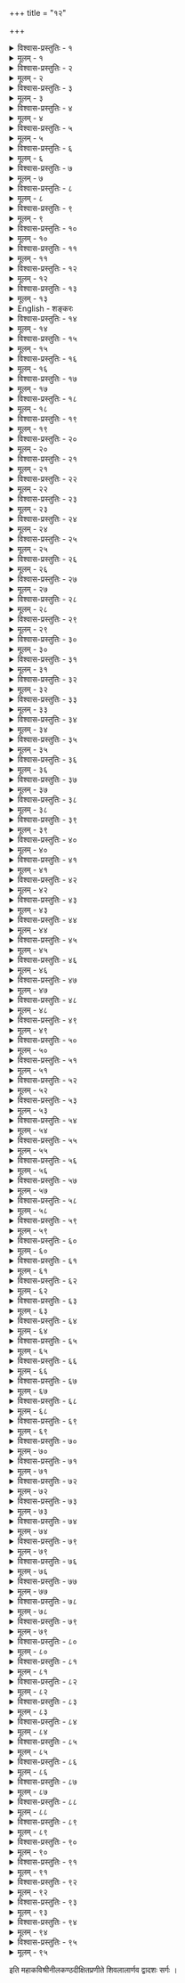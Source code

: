 +++
title = "१२"

+++

<details><summary>विश्वास-प्रस्तुतिः - १</summary>

अथ द्वादशः सर्गः ।  
अथासने रत्नमये निषण्णमाद्यं युवानं मुनयः पुराणाः ।  
आशीर्वचोभिर्विविधैरपुष्णन्ननाहतातोद्यनिनादमिश्रैः ॥ १॥
</details>

<details><summary>मूलम् - १</summary>

अथ द्वादशः सर्गः ।  
अथासने रत्नमये निषण्णमाद्यं युवानं मुनयः पुराणाः ।  
आशीर्वचोभिर्विविधैरपुष्णन्ननाहतातोद्यनिनादमिश्रैः ॥ १॥
</details>


<details><summary>विश्वास-प्रस्तुतिः - २</summary>

प्रकीर्य पुष्पाणि मणीमयानि पत्नीं नमन्तीं मलयध्वजस्य ।  
श्रिया च वाण्या च निवेद्यमानां श्वश्रूं हरः प्रैक्षत गौरवेण ॥ २॥
</details>

<details><summary>मूलम् - २</summary>

प्रकीर्य पुष्पाणि मणीमयानि पत्नीं नमन्तीं मलयध्वजस्य ।  
श्रिया च वाण्या च निवेद्यमानां श्वश्रूं हरः प्रैक्षत गौरवेण ॥ २॥
</details>


<details><summary>विश्वास-प्रस्तुतिः - ३</summary>

अगस्त्यमामन्त्र्य ततो विधातुरादेशतः श्रीश्च सरस्वती च ।  
निवेशयामासतुरासनार्धे वधूं ह्रिया नम्रमुखीं वरस्य ॥ ३॥
</details>

<details><summary>मूलम् - ३</summary>

अगस्त्यमामन्त्र्य ततो विधातुरादेशतः श्रीश्च सरस्वती च ।  
निवेशयामासतुरासनार्धे वधूं ह्रिया नम्रमुखीं वरस्य ॥ ३॥
</details>


<details><summary>विश्वास-प्रस्तुतिः - ४</summary>

दाने स्वसुर्दानवमर्दनोऽपि नियुज्यमानः कमलासनेन ।  
श्रिया समं काञ्चनमालिकायाः समक्षमारान्निषसाद वध्वाः ॥ ४॥
</details>

<details><summary>मूलम् - ४</summary>

दाने स्वसुर्दानवमर्दनोऽपि नियुज्यमानः कमलासनेन ।  
श्रिया समं काञ्चनमालिकायाः समक्षमारान्निषसाद वध्वाः ॥ ४॥
</details>


<details><summary>विश्वास-प्रस्तुतिः - ५</summary>

प्रस्थापितः प्राग् गिरिजाविवाहे यत् कुम्भजन्मा तदृणं विनेतुम् ।  
ब्रह्माणमीशस्तु विवाहहोमे वत्रे तमध्वर्युमथाब्जयोनिम् ॥ ५॥
</details>

<details><summary>मूलम् - ५</summary>

प्रस्थापितः प्राग् गिरिजाविवाहे यत् कुम्भजन्मा तदृणं विनेतुम् ।  
ब्रह्माणमीशस्तु विवाहहोमे वत्रे तमध्वर्युमथाब्जयोनिम् ॥ ५॥
</details>


<details><summary>विश्वास-प्रस्तुतिः - ६</summary>

यत्नादपि प्रागनवेक्षितं यत् तच्छाम्भवं पादतलं मुकुन्दः ।  
पद्माकरावर्जितपाद्यधौतमानर्च पश्यन्निभृतं प्रसूनैः ॥ ६॥
</details>

<details><summary>मूलम् - ६</summary>

यत्नादपि प्रागनवेक्षितं यत् तच्छाम्भवं पादतलं मुकुन्दः ।  
पद्माकरावर्जितपाद्यधौतमानर्च पश्यन्निभृतं प्रसूनैः ॥ ६॥
</details>


<details><summary>विश्वास-प्रस्तुतिः - ७</summary>

आरोपयन्नङ्कतलं हरिस्तामाचक्षते स्वं परमं पदं याम् ।  
राज्यश्रिया दक्षिणया सहैव ददौ त्रिवेदीकवये वराय ॥ ७॥
</details>

<details><summary>मूलम् - ७</summary>

आरोपयन्नङ्कतलं हरिस्तामाचक्षते स्वं परमं पदं याम् ।  
राज्यश्रिया दक्षिणया सहैव ददौ त्रिवेदीकवये वराय ॥ ७॥
</details>


<details><summary>विश्वास-प्रस्तुतिः - ८</summary>

दातुर्ग्रहीतुश्च किमस्ति गोत्रं को वा पिता कश्च पितामहो वा ।  
अतोऽद्भुतस्तुभ्यमिमां ददामीत्यासीदियानेव तु दानमन्त्रः ॥ ८॥
</details>

<details><summary>मूलम् - ८</summary>

दातुर्ग्रहीतुश्च किमस्ति गोत्रं को वा पिता कश्च पितामहो वा ।  
अतोऽद्भुतस्तुभ्यमिमां ददामीत्यासीदियानेव तु दानमन्त्रः ॥ ८॥
</details>


<details><summary>विश्वास-प्रस्तुतिः - ९</summary>

तत्पूर्वमुत्तानदशागृहीतसङ्केतके पाणितले पुरारेः ।  
न्यस्तः करः पाण्ड्यकुमारिकायाः सर्वोत्तरत्वं प्रकटीचकार ॥ ९॥
</details>

<details><summary>मूलम् - ९</summary>

तत्पूर्वमुत्तानदशागृहीतसङ्केतके पाणितले पुरारेः ।  
न्यस्तः करः पाण्ड्यकुमारिकायाः सर्वोत्तरत्वं प्रकटीचकार ॥ ९॥
</details>


<details><summary>विश्वास-प्रस्तुतिः - १०</summary>

करो गृहीतः पृथिवीपतिभ्यो दिक्पालकेभ्यश्च यया जयन्त्या ।  
तस्यास्त्वयाग्राहि करोऽधुनेति देवी गिरां सस्मितमाह देवम् ॥ १०॥
</details>

<details><summary>मूलम् - १०</summary>

करो गृहीतः पृथिवीपतिभ्यो दिक्पालकेभ्यश्च यया जयन्त्या ।  
तस्यास्त्वयाग्राहि करोऽधुनेति देवी गिरां सस्मितमाह देवम् ॥ १०॥
</details>


<details><summary>विश्वास-प्रस्तुतिः - ११</summary>

परस्परस्योपरि मन्मथेन प्रयुक्तमस्त्रं समयं प्रतीक्ष्य ।  
सन्दर्शयन्ताविव चक्रतुस्तौ माल्यार्पणव्यत्ययमङ्गलानि ॥ ११॥
</details>

<details><summary>मूलम् - ११</summary>

परस्परस्योपरि मन्मथेन प्रयुक्तमस्त्रं समयं प्रतीक्ष्य ।  
सन्दर्शयन्ताविव चक्रतुस्तौ माल्यार्पणव्यत्ययमङ्गलानि ॥ ११॥
</details>


<details><summary>विश्वास-प्रस्तुतिः - १२</summary>

गृहन् वरः स्वाञ्जलिना मृगाक्ष्या लाजाञ्जलिं होमविधौ चकाशे ।  
माल्यापवेधग्लपनापराधनिर्मार्जनायानुनयन्निवेमाम् ॥ १२॥
</details>

<details><summary>मूलम् - १२</summary>

गृहन् वरः स्वाञ्जलिना मृगाक्ष्या लाजाञ्जलिं होमविधौ चकाशे ।  
माल्यापवेधग्लपनापराधनिर्मार्जनायानुनयन्निवेमाम् ॥ १२॥
</details>


<details><summary>विश्वास-प्रस्तुतिः - १३</summary>

अश्मानम् आरोपयितुं पदाब्जम्  
**आलम्बमाने** दयिते मृगाक्ष्याः ।  
"पादग्रहः प्राथमिको ऽयम् अस्याः  
**प्रचीयताम्**" इत्य् अवदन् मुकुन्दः ॥ १३॥
</details>

<details><summary>मूलम् - १३</summary>

अश्मानमारोपयितुं पदाब्जमालम्बमाने दयिते मृगाक्ष्याः ।  
पादग्रहः प्राथमिकोऽयमस्याः प्रचीयतामित्यवदन्मुकुन्दः ॥ १३॥
</details>

<details><summary>English - शङ्करः</summary>

As the groom, Shiva, caught hold of the bride's (Minakshi's) foot to place it on the ritual stone slab, Vishnu (the bride's brother) remarked jokingly "May you have many more occasions to catch hold of her foot" (i.e., for pacifying her after love quarrels)
</details>



<details><summary>विश्वास-प्रस्तुतिः - १४</summary>

कान्तः शरण्यो जगतां त्रयाणां तस्याः करस्थे चरणारविन्दे ।  
ऐश्वर्यमुर्व्यादि सदाशिवान्तमव्याहतं तद् बुबुधे करस्थम् ॥ १४॥
</details>

<details><summary>मूलम् - १४</summary>

कान्तः शरण्यो जगतां त्रयाणां तस्याः करस्थे चरणारविन्दे ।  
ऐश्वर्यमुर्व्यादि सदाशिवान्तमव्याहतं तद् बुबुधे करस्थम् ॥ १४॥
</details>


<details><summary>विश्वास-प्रस्तुतिः - १५</summary>

आमुक्तमञ्जीरमलक्तकाङ्कमाकुञ्चितं किञ्चिदिव ह्रियान्तः ।  
स्विन्नं करे स्विद्यति लग्नमैशे धन्याः पदं तद् ददृशुर्जनन्याः ॥ १५॥
</details>

<details><summary>मूलम् - १५</summary>

आमुक्तमञ्जीरमलक्तकाङ्कमाकुञ्चितं किञ्चिदिव ह्रियान्तः ।  
स्विन्नं करे स्विद्यति लग्नमैशे धन्याः पदं तद् ददृशुर्जनन्याः ॥ १५॥
</details>


<details><summary>विश्वास-प्रस्तुतिः - १६</summary>

आसीत् तदाविष्कृतहर्षबाष्पमक्षिद्वयं काञ्चनमालिकायाः ।  
आ मानुषादा च महेश्वरीयादानन्द साम्राज्य इवाभिषिक्तम् ॥ १६॥
</details>

<details><summary>मूलम् - १६</summary>

आसीत् तदाविष्कृतहर्षबाष्पमक्षिद्वयं काञ्चनमालिकायाः ।  
आ मानुषादा च महेश्वरीयादानन्द साम्राज्य इवाभिषिक्तम् ॥ १६॥
</details>


<details><summary>विश्वास-प्रस्तुतिः - १७</summary>

आधीयमानेऽश्मनि तत्पदाब्जे मञ्जीरघोषो मधुरो जजृम्भे ।  
सद्यः समास्फालितदोर्द्वयेन मुक्तः स्मरेणेव जयाट्टहासः ॥ १७॥
</details>

<details><summary>मूलम् - १७</summary>

आधीयमानेऽश्मनि तत्पदाब्जे मञ्जीरघोषो मधुरो जजृम्भे ।  
सद्यः समास्फालितदोर्द्वयेन मुक्तः स्मरेणेव जयाट्टहासः ॥ १७॥
</details>


<details><summary>विश्वास-प्रस्तुतिः - १८</summary>

प्रदक्षिणीकुर्वति हव्यवाहं द्वन्द्वे जगन्मङ्गलधाम्नि तस्मिन् ।  
प्रदक्षिणीचक्रुरिव प्रजानां दृशस्तदीयोत्पलदामदम्भात् ॥ १८॥
</details>

<details><summary>मूलम् - १८</summary>

प्रदक्षिणीकुर्वति हव्यवाहं द्वन्द्वे जगन्मङ्गलधाम्नि तस्मिन् ।  
प्रदक्षिणीचक्रुरिव प्रजानां दृशस्तदीयोत्पलदामदम्भात् ॥ १८॥
</details>


<details><summary>विश्वास-प्रस्तुतिः - १९</summary>

निवर्त्य वैवाहिकहोमशेषमम्भोजभूः कुम्भभुवोपदिष्टः ।  
न्यवेशयद्रत्नमयेऽथ पीठे वामे वधूं दक्षिणतो वरञ्च ॥ १९॥
</details>

<details><summary>मूलम् - १९</summary>

निवर्त्य वैवाहिकहोमशेषमम्भोजभूः कुम्भभुवोपदिष्टः ।  
न्यवेशयद्रत्नमयेऽथ पीठे वामे वधूं दक्षिणतो वरञ्च ॥ १९॥
</details>


<details><summary>विश्वास-प्रस्तुतिः - २०</summary>

आसन्नमप्यन्तरलेशशून्यं मिथो न तृप्तिं मिथुनं तदूहे ।  
अतृप्तयोरेकशरीरभावेऽप्यासत्तिरेषा कतमा तयोः स्यात् ॥ २०॥
</details>

<details><summary>मूलम् - २०</summary>

आसन्नमप्यन्तरलेशशून्यं मिथो न तृप्तिं मिथुनं तदूहे ।  
अतृप्तयोरेकशरीरभावेऽप्यासत्तिरेषा कतमा तयोः स्यात् ॥ २०॥
</details>


<details><summary>विश्वास-प्रस्तुतिः - २१</summary>

आशीर्भिरानुश्रविकीभिराद्यामाचारपद्यामनुपालयन्तः ।  
संवर्धयामासुरिमौ समेता ब्रह्मर्षयो ब्रह्ममुखा हसन्तः ॥ २१॥
</details>

<details><summary>मूलम् - २१</summary>

आशीर्भिरानुश्रविकीभिराद्यामाचारपद्यामनुपालयन्तः ।  
संवर्धयामासुरिमौ समेता ब्रह्मर्षयो ब्रह्ममुखा हसन्तः ॥ २१॥
</details>


<details><summary>विश्वास-प्रस्तुतिः - २२</summary>

स दक्षिणाभिः परितोष्य विप्रान् सम्मान्य देवानुचितोपचारैः ।  
विश्रान्तिहेतोरवरोधगेहं विवेश देवोऽथ तटातकायाः ॥ २२॥
</details>

<details><summary>मूलम् - २२</summary>

स दक्षिणाभिः परितोष्य विप्रान् सम्मान्य देवानुचितोपचारैः ।  
विश्रान्तिहेतोरवरोधगेहं विवेश देवोऽथ तटातकायाः ॥ २२॥
</details>


<details><summary>विश्वास-प्रस्तुतिः - २३</summary>

धैर्योपदेशादसकृत् सखीभ्यां वाणीरमाभ्यां प्रतिबोधितायाः ।  
आलम्बमानः करमम्बिकाया मञ्चे परार्ध्ये निषसाद देवः ॥ २३॥
</details>

<details><summary>मूलम् - २३</summary>

धैर्योपदेशादसकृत् सखीभ्यां वाणीरमाभ्यां प्रतिबोधितायाः ।  
आलम्बमानः करमम्बिकाया मञ्चे परार्ध्ये निषसाद देवः ॥ २३॥
</details>


<details><summary>विश्वास-प्रस्तुतिः - २४</summary>

ताम्राधरोष्ठं तरलायताक्षमास्विन्नमषित्रपयावनम्रम् ।  
वक्त्रं शनैरुन्नमयाम्बभूव मार्जन्निव स्वेदलवान् स तस्याः ॥ २४॥
</details>

<details><summary>मूलम् - २४</summary>

ताम्राधरोष्ठं तरलायताक्षमास्विन्नमषित्रपयावनम्रम् ।  
वक्त्रं शनैरुन्नमयाम्बभूव मार्जन्निव स्वेदलवान् स तस्याः ॥ २४॥
</details>


<details><summary>विश्वास-प्रस्तुतिः - २५</summary>

ताम्बूलमासन्नसखीवितीर्णमादाय पर्याकुलितां ह्रिया ताम् ।  
आलक्षयन्ती कमला सलीलमाह स्म पत्ये प्रतिपादयति ॥ २५॥
</details>

<details><summary>मूलम् - २५</summary>

ताम्बूलमासन्नसखीवितीर्णमादाय पर्याकुलितां ह्रिया ताम् ।  
आलक्षयन्ती कमला सलीलमाह स्म पत्ये प्रतिपादयति ॥ २५॥
</details>


<details><summary>विश्वास-प्रस्तुतिः - २६</summary>

कुतो गृहीता वलयास्त्वयेमे केनोपहारीकृत एष हारः ।  
इत्यङ्गमङ्गं पतिराममर्श जिज्ञासयेवाभरणेषु तस्याः ॥ २६॥
</details>

<details><summary>मूलम् - २६</summary>

कुतो गृहीता वलयास्त्वयेमे केनोपहारीकृत एष हारः ।  
इत्यङ्गमङ्गं पतिराममर्श जिज्ञासयेवाभरणेषु तस्याः ॥ २६॥
</details>


<details><summary>विश्वास-प्रस्तुतिः - २७</summary>

आपृच्छ्यमाना दयितेन तत् तदवाङ्मुखी नोत्तरमाचचक्षे ।  
निर्बन्धपृष्टा तु कथञ्चिदेषा मन्दस्मितेनोत्तरयाम्बभूव ॥ २७॥
</details>

<details><summary>मूलम् - २७</summary>

आपृच्छ्यमाना दयितेन तत् तदवाङ्मुखी नोत्तरमाचचक्षे ।  
निर्बन्धपृष्टा तु कथञ्चिदेषा मन्दस्मितेनोत्तरयाम्बभूव ॥ २७॥
</details>


<details><summary>विश्वास-प्रस्तुतिः - २८</summary>

माता तवेयं मलयध्वजस्य किं भोगिनी किं गृहिणीषु काचित् ।  
इत्युक्तिभिः कोपयतापि पत्या प्रत्युत्तरं भ्रूकुटिरेव लेभे ॥ २८॥
</details>

<details><summary>मूलम् - २८</summary>

माता तवेयं मलयध्वजस्य किं भोगिनी किं गृहिणीषु काचित् ।  
इत्युक्तिभिः कोपयतापि पत्या प्रत्युत्तरं भ्रूकुटिरेव लेभे ॥ २८॥
</details>


<details><summary>विश्वास-प्रस्तुतिः - २९</summary>

तदिङ्गितानामयथावबोधात् समाचरन्तीभिरिवान्यदन्यत् ।  
सल्लाँपयामास रुषा सखीभिः सङ्केतिताभिः स हसन् नवोढाम् ॥ २९॥
</details>

<details><summary>मूलम् - २९</summary>

तदिङ्गितानामयथावबोधात् समाचरन्तीभिरिवान्यदन्यत् ।  
सल्लाँपयामास रुषा सखीभिः सङ्केतिताभिः स हसन् नवोढाम् ॥ २९॥
</details>


<details><summary>विश्वास-प्रस्तुतिः - ३०</summary>

यदाह यत् प्रैक्षत यज्जहास यदास्त जोषं यदपि न्यषेधत् ।  
सा तेन तेनैव शरीरलाभसाफल्यमापादयति स्म यूनः ॥ ३०॥
</details>

<details><summary>मूलम् - ३०</summary>

यदाह यत् प्रैक्षत यज्जहास यदास्त जोषं यदपि न्यषेधत् ।  
सा तेन तेनैव शरीरलाभसाफल्यमापादयति स्म यूनः ॥ ३०॥
</details>


<details><summary>विश्वास-प्रस्तुतिः - ३१</summary>

स यावदित्थं समयाचकार नवोढया नर्मपरो महेशः ।  
तावज्जना भक्तकराः समेत्य निर्वर्तितं पाकविधि शशंसुः ॥ ३१॥
</details>

<details><summary>मूलम् - ३१</summary>

स यावदित्थं समयाचकार नवोढया नर्मपरो महेशः ।  
तावज्जना भक्तकराः समेत्य निर्वर्तितं पाकविधि शशंसुः ॥ ३१॥
</details>


<details><summary>विश्वास-प्रस्तुतिः - ३२</summary>

ते शासनात् तत्र महेश्वरस्य प्राक् ब्राह्मणान् भोजयितुं समेतान् ।  
सम्मेलयन्ति स्म समन्ततोऽपि स्वयं तु भक्त्या सुमतिर्महर्षीन् ॥ ३२॥
</details>

<details><summary>मूलम् - ३२</summary>

ते शासनात् तत्र महेश्वरस्य प्राक् ब्राह्मणान् भोजयितुं समेतान् ।  
सम्मेलयन्ति स्म समन्ततोऽपि स्वयं तु भक्त्या सुमतिर्महर्षीन् ॥ ३२॥
</details>


<details><summary>विश्वास-प्रस्तुतिः - ३३</summary>

असेवमानौ नटनं पुरारेरपोऽपि यो जात्वपि नाददाते ।  
तौ व्याघ्रपादश्च पतञ्जलिश्च सन्नेहतुर्हेमसभां प्रयातुम् ॥ ३३॥
</details>

<details><summary>मूलम् - ३३</summary>

असेवमानौ नटनं पुरारेरपोऽपि यो जात्वपि नाददाते ।  
तौ व्याघ्रपादश्च पतञ्जलिश्च सन्नेहतुर्हेमसभां प्रयातुम् ॥ ३३॥
</details>


<details><summary>विश्वास-प्रस्तुतिः - ३४</summary>

आकर्ण्य तन्निश्चयमानिनाय तौ योगिनौ सुन्दरपाण्ड्यदेवः ।  
आचष्ट चैनावभिगम्य भक्त्या पादे स्पृशन् प्रश्रयपूर्वमित्थम् ॥ ३४॥
</details>

<details><summary>मूलम् - ३४</summary>

आकर्ण्य तन्निश्चयमानिनाय तौ योगिनौ सुन्दरपाण्ड्यदेवः ।  
आचष्ट चैनावभिगम्य भक्त्या पादे स्पृशन् प्रश्रयपूर्वमित्थम् ॥ ३४॥
</details>


<details><summary>विश्वास-प्रस्तुतिः - ३५</summary>

सभानटः काञ्चनसंसदीव संसेव्यमानः सुरसिद्धसङ्घैः ।  
हालास्यनाथोऽपि करोति नृत्तमस्मिन् सदा रूप्यसभान्तराले ॥ ३५॥
</details>

<details><summary>मूलम् - ३५</summary>

सभानटः काञ्चनसंसदीव संसेव्यमानः सुरसिद्धसङ्घैः ।  
हालास्यनाथोऽपि करोति नृत्तमस्मिन् सदा रूप्यसभान्तराले ॥ ३५॥
</details>


<details><summary>विश्वास-प्रस्तुतिः - ३६</summary>

अत्रैव नृतं तरुणेन्दुमौलेरासेव्य माध्याह्निकमद्भुतं तत् ।  
आगच्छतं क्षिप्रमनुग्रहीतुं प्राणाग्निहोत्राचरणादिहास्मान् ॥ ३६॥
</details>

<details><summary>मूलम् - ३६</summary>

अत्रैव नृतं तरुणेन्दुमौलेरासेव्य माध्याह्निकमद्भुतं तत् ।  
आगच्छतं क्षिप्रमनुग्रहीतुं प्राणाग्निहोत्राचरणादिहास्मान् ॥ ३६॥
</details>


<details><summary>विश्वास-प्रस्तुतिः - ३७</summary>

इतीरितौ पाशुपतौ मुनी तौ तथेति गत्वा कनकाम्बुजिन्याम् ।  
निर्वर्त्तयन्तौ नियमाभिषेकमासेदतुर्नृत्तसभां पुरारेः ॥ ३७॥
</details>

<details><summary>मूलम् - ३७</summary>

इतीरितौ पाशुपतौ मुनी तौ तथेति गत्वा कनकाम्बुजिन्याम् ।  
निर्वर्त्तयन्तौ नियमाभिषेकमासेदतुर्नृत्तसभां पुरारेः ॥ ३७॥
</details>


<details><summary>विश्वास-प्रस्तुतिः - ३८</summary>

अन्तर्हितब्रह्मकपालजालमाबद्ध्य दृश्येन्दुकलं कपर्दम् ।  
आमुक्तवैयाकरणाङ्गदाङ्घ्रिरवातरत् तत्र तदा नटेशः ॥ ३८॥
</details>

<details><summary>मूलम् - ३८</summary>

अन्तर्हितब्रह्मकपालजालमाबद्ध्य दृश्येन्दुकलं कपर्दम् ।  
आमुक्तवैयाकरणाङ्गदाङ्घ्रिरवातरत् तत्र तदा नटेशः ॥ ३८॥
</details>


<details><summary>विश्वास-प्रस्तुतिः - ३९</summary>

मुरं पुरा यः स्वयमाजघान स एव देवो मुरजं तदानीम् ।  
ससर्ज यस्तालमसेवनीयं स एव तालं जगृहे तु वेधाः ॥ ३९॥
</details>

<details><summary>मूलम् - ३९</summary>

मुरं पुरा यः स्वयमाजघान स एव देवो मुरजं तदानीम् ।  
ससर्ज यस्तालमसेवनीयं स एव तालं जगृहे तु वेधाः ॥ ३९॥
</details>


<details><summary>विश्वास-प्रस्तुतिः - ४०</summary>

प्रागेव यः पाण्ड्यसुतोपलम्भान्नाथः स्थितो नर्त्तितुकाम एव ।  
भक्तानुकम्पामपदिश्य तस्य नृत्तं तदावर्त्तत निर्विशङ्कम् ॥ ४०॥
</details>

<details><summary>मूलम् - ४०</summary>

प्रागेव यः पाण्ड्यसुतोपलम्भान्नाथः स्थितो नर्त्तितुकाम एव ।  
भक्तानुकम्पामपदिश्य तस्य नृत्तं तदावर्त्तत निर्विशङ्कम् ॥ ४०॥
</details>


<details><summary>विश्वास-प्रस्तुतिः - ४१</summary>

आतोद्यगीतानुगपादतालमाविर्भवद्भावरसोत्तरङ्गम् ।  
आवर्त्तवेगत्रुटिताङ्गहारमनृत्यदीशो ललिताङ्गहारम् ॥ ४१॥
</details>

<details><summary>मूलम् - ४१</summary>

आतोद्यगीतानुगपादतालमाविर्भवद्भावरसोत्तरङ्गम् ।  
आवर्त्तवेगत्रुटिताङ्गहारमनृत्यदीशो ललिताङ्गहारम् ॥ ४१॥
</details>


<details><summary>विश्वास-प्रस्तुतिः - ४२</summary>

उदाञ्चितोऽङ्घ्रिश्चिरमुल्ललास नृत्ते स्थितावर्त्तकनाम्नि शम्भोः ।  
चित्ते विलीने जतुवन्मुनीनां न्यासादिव स्पन्दयितुं न शक्यः ॥ ४२॥
</details>

<details><summary>मूलम् - ४२</summary>

उदाञ्चितोऽङ्घ्रिश्चिरमुल्ललास नृत्ते स्थितावर्त्तकनाम्नि शम्भोः ।  
चित्ते विलीने जतुवन्मुनीनां न्यासादिव स्पन्दयितुं न शक्यः ॥ ४२॥
</details>


<details><summary>विश्वास-प्रस्तुतिः - ४३</summary>

वृत्तौ चकारेव विलम्बितायां मञ्जीरनादैः प्रणवोपदेशम् ।  
तस्यां द्रुतायां स तदूर्ध्वलग्नां तुर्यामुपादिक्षदिवार्धमात्राम् ॥ ४३॥
</details>

<details><summary>मूलम् - ४३</summary>

वृत्तौ चकारेव विलम्बितायां मञ्जीरनादैः प्रणवोपदेशम् ।  
तस्यां द्रुतायां स तदूर्ध्वलग्नां तुर्यामुपादिक्षदिवार्धमात्राम् ॥ ४३॥
</details>


<details><summary>विश्वास-प्रस्तुतिः - ४४</summary>

स्वभावरम्याणि यथा यथासन् स्वाच्छन्द्यतस्तस्य विचेष्टितानि ।  
तथा तथा पप्रथिरे जगत्यां शैलूषतन्त्रोपनिषद्प्रभेदाः ॥ ४४॥
</details>

<details><summary>मूलम् - ४४</summary>

स्वभावरम्याणि यथा यथासन् स्वाच्छन्द्यतस्तस्य विचेष्टितानि ।  
तथा तथा पप्रथिरे जगत्यां शैलूषतन्त्रोपनिषद्प्रभेदाः ॥ ४४॥
</details>


<details><summary>विश्वास-प्रस्तुतिः - ४५</summary>

तालान्तनृत्तारभटीषु तस्य निर्गच्छतां निश्वसितागमानाम् ।  
आदौ महाव्याहृतितामवापुर्भूषाभुजङ्गेश्वरफूत्कृतानि ॥ ४५॥
</details>

<details><summary>मूलम् - ४५</summary>

तालान्तनृत्तारभटीषु तस्य निर्गच्छतां निश्वसितागमानाम् ।  
आदौ महाव्याहृतितामवापुर्भूषाभुजङ्गेश्वरफूत्कृतानि ॥ ४५॥
</details>


<details><summary>विश्वास-प्रस्तुतिः - ४६</summary>

उद्भिन्नरोमाञ्चमुदश्रुपूरमाश्चर्यसम्मूढमनन्यवृत्ति ।  
आलेख्यविन्यस्तमिवास्त विश्वमानन्दनृत्तावसरे पुरारेः ॥ ४६॥
</details>

<details><summary>मूलम् - ४६</summary>

उद्भिन्नरोमाञ्चमुदश्रुपूरमाश्चर्यसम्मूढमनन्यवृत्ति ।  
आलेख्यविन्यस्तमिवास्त विश्वमानन्दनृत्तावसरे पुरारेः ॥ ४६॥
</details>


<details><summary>विश्वास-प्रस्तुतिः - ४७</summary>

संव्यानसम्मृष्टमुखं भवान्या विनस्तचन्द्रार्धविलोभनीयम् ।  
नृत्तान्तरम्यं वपुरिन्दुमौलेर्निध्याय तौ तुष्टुवुतुर्मुनीन्द्रौ ॥ ४७॥
</details>

<details><summary>मूलम् - ४७</summary>

संव्यानसम्मृष्टमुखं भवान्या विनस्तचन्द्रार्धविलोभनीयम् ।  
नृत्तान्तरम्यं वपुरिन्दुमौलेर्निध्याय तौ तुष्टुवुतुर्मुनीन्द्रौ ॥ ४७॥
</details>


<details><summary>विश्वास-प्रस्तुतिः - ४८</summary>

नम्रेषु चित्तान्नवनीतवृत्तेर्नाथ! त्वदीयादपि कोमलौ यौ ।  
अस्मत्कृते तौ चरणौ यदित्थमायासितौ तत् प्रथमं क्षमेथाः ॥ ४८॥
</details>

<details><summary>मूलम् - ४८</summary>

नम्रेषु चित्तान्नवनीतवृत्तेर्नाथ! त्वदीयादपि कोमलौ यौ ।  
अस्मत्कृते तौ चरणौ यदित्थमायासितौ तत् प्रथमं क्षमेथाः ॥ ४८॥
</details>


<details><summary>विश्वास-प्रस्तुतिः - ४९</summary>

त्वयीश ! नृत्ताद्विरतेऽपि चित्तं त्वदास्पदं नौ परमाद्भुतेन ।  
नाद्यापि नृत्ताद्विरतिं प्रयाति ततो नं किञ्चित् प्रतिभा भजावः ॥ ४९॥
</details>

<details><summary>मूलम् - ४९</summary>

त्वयीश ! नृत्ताद्विरतेऽपि चित्तं त्वदास्पदं नौ परमाद्भुतेन ।  
नाद्यापि नृत्ताद्विरतिं प्रयाति ततो नं किञ्चित् प्रतिभा भजावः ॥ ४९॥
</details>


<details><summary>विश्वास-प्रस्तुतिः - ५०</summary>

आवां प्रसादेन कृतार्थितौ ते याचावहे लोकहिताय किञ्चित् ।  
नृत्तोत्सवः काञ्चनसंसदीव नित्योऽस्त्वमुष्यामपि संसदीति ॥ ५०॥
</details>

<details><summary>मूलम् - ५०</summary>

आवां प्रसादेन कृतार्थितौ ते याचावहे लोकहिताय किञ्चित् ।  
नृत्तोत्सवः काञ्चनसंसदीव नित्योऽस्त्वमुष्यामपि संसदीति ॥ ५०॥
</details>


<details><summary>विश्वास-प्रस्तुतिः - ५१</summary>

तथेति दत्वाभिमतं तयोस्तत् प्रसेदिवान् लोकहितार्थनेन ।  
देवोऽनुजग्राह पुनः स्वयं तो दत्वा शिवज्ञानमनन्यलभ्यम् ॥ ५१॥
</details>

<details><summary>मूलम् - ५१</summary>

तथेति दत्वाभिमतं तयोस्तत् प्रसेदिवान् लोकहितार्थनेन ।  
देवोऽनुजग्राह पुनः स्वयं तो दत्वा शिवज्ञानमनन्यलभ्यम् ॥ ५१॥
</details>


<details><summary>विश्वास-प्रस्तुतिः - ५२</summary>

सेवावसाने पुरशासनम्य समागतान् भृमिसुरान् सुरांश्च ।  
हैमेषु पीठेषु वितर्णिपाद्यानम्थापयत् कुम्भभवोऽथ भोक्तुम् ॥ ५२॥
</details>

<details><summary>मूलम् - ५२</summary>

सेवावसाने पुरशासनम्य समागतान् भृमिसुरान् सुरांश्च ।  
हैमेषु पीठेषु वितर्णिपाद्यानम्थापयत् कुम्भभवोऽथ भोक्तुम् ॥ ५२॥
</details>


<details><summary>विश्वास-प्रस्तुतिः - ५३</summary>

ते भाविताश्चन्दनचर्चिकाभिः कर्पूरकाश्मीरकरम्विताभिः ।  
अभ्यर्चिता दक्षिणया च माल्यैरभुञ्जतान्नानि रसोत्तराणि ॥ ५३॥
</details>

<details><summary>मूलम् - ५३</summary>

ते भाविताश्चन्दनचर्चिकाभिः कर्पूरकाश्मीरकरम्विताभिः ।  
अभ्यर्चिता दक्षिणया च माल्यैरभुञ्जतान्नानि रसोत्तराणि ॥ ५३॥
</details>


<details><summary>विश्वास-प्रस्तुतिः - ५४</summary>

शाकौदनव्यञ्जनसूपयू षैरसायनक्वाथरसप्रभेदैः ।  
भक्ष्यैरसङ्ख्यैर्घृतशर्कराढ्यैः फलैर्विचित्रैरपि तृप्तिमापुः ॥ ५४॥
</details>

<details><summary>मूलम् - ५४</summary>

शाकौदनव्यञ्जनसूपयू षैरसायनक्वाथरसप्रभेदैः ।  
भक्ष्यैरसङ्ख्यैर्घृतशर्कराढ्यैः फलैर्विचित्रैरपि तृप्तिमापुः ॥ ५४॥
</details>


<details><summary>विश्वास-प्रस्तुतिः - ५५</summary>

ते भक्ष्यभोज्यैः खलचूर्णलेह्यानिर्यूहपानीयगणैश्च चित्रैः ।  
विस्मापिताः स्वां विधिवञ्चितेति जातिं निनिन्दुः शतशः सुधाशाः ॥ ५५॥
</details>

<details><summary>मूलम् - ५५</summary>

ते भक्ष्यभोज्यैः खलचूर्णलेह्यानिर्यूहपानीयगणैश्च चित्रैः ।  
विस्मापिताः स्वां विधिवञ्चितेति जातिं निनिन्दुः शतशः सुधाशाः ॥ ५५॥
</details>


<details><summary>विश्वास-प्रस्तुतिः - ५६</summary>

आपृच्छमाना विबुधा मनुष्यानाम्वादभङ्गीमभिधां रसं च ।  
अत्यादरादभ्यवजह्रुरिस्थमाश्चर्यमग्ना इव तान् पदार्थान् ॥ ५६॥
</details>

<details><summary>मूलम् - ५६</summary>

आपृच्छमाना विबुधा मनुष्यानाम्वादभङ्गीमभिधां रसं च ।  
अत्यादरादभ्यवजह्रुरिस्थमाश्चर्यमग्ना इव तान् पदार्थान् ॥ ५६॥
</details>


<details><summary>विश्वास-प्रस्तुतिः - ५७</summary>

आकर्ण्य गर्हाममृताशनत्वे तपःफले तत्र सुरैः प्रयुक्ताम् ।  
वाताम्बुपर्णाशनवृत्तयोऽपि वाचंयमाः स्वानि जहुर्व्रतानि ॥ ५७॥
</details>

<details><summary>मूलम् - ५७</summary>

आकर्ण्य गर्हाममृताशनत्वे तपःफले तत्र सुरैः प्रयुक्ताम् ।  
वाताम्बुपर्णाशनवृत्तयोऽपि वाचंयमाः स्वानि जहुर्व्रतानि ॥ ५७॥
</details>


<details><summary>विश्वास-प्रस्तुतिः - ५८</summary>

अनेकवक्रोदरपाणिचिह्नानालक्ष्य भृतेशगणानसङ्ख्यान् ।  
तद्विक्रियायै स्पृहयाम्बभूवुस्तत्र प्रजाः प्रत्यवसानसक्ताः ॥ ५८॥
</details>

<details><summary>मूलम् - ५८</summary>

अनेकवक्रोदरपाणिचिह्नानालक्ष्य भृतेशगणानसङ्ख्यान् ।  
तद्विक्रियायै स्पृहयाम्बभूवुस्तत्र प्रजाः प्रत्यवसानसक्ताः ॥ ५८॥
</details>


<details><summary>विश्वास-प्रस्तुतिः - ५९</summary>

इत्यं जगत् तर्पितमिन्दुमौलिर्निशम्य निर्वर्तितनित्यकर्मा ।  
वध्वा समं भोजनवेदिकायामुपाविशन्मङ्गलतूर्यधोषैः ॥ ५९॥
</details>

<details><summary>मूलम् - ५९</summary>

इत्यं जगत् तर्पितमिन्दुमौलिर्निशम्य निर्वर्तितनित्यकर्मा ।  
वध्वा समं भोजनवेदिकायामुपाविशन्मङ्गलतूर्यधोषैः ॥ ५९॥
</details>


<details><summary>विश्वास-प्रस्तुतिः - ६०</summary>

वाणीविरिञ्चौ कमलामुकुन्दौ शचीमहेन्द्रौ च निषेदुरग्रे ।  
हेरम्बषाण्मातुरनन्दिनस्तु पार्थे निदेशेन शशाङ्कमौलेः ॥ ६०॥
</details>

<details><summary>मूलम् - ६०</summary>

वाणीविरिञ्चौ कमलामुकुन्दौ शचीमहेन्द्रौ च निषेदुरग्रे ।  
हेरम्बषाण्मातुरनन्दिनस्तु पार्थे निदेशेन शशाङ्कमौलेः ॥ ६०॥
</details>


<details><summary>विश्वास-प्रस्तुतिः - ६१</summary>

अथान्नपूर्णापरिविष्यमाणमन्नं शुचि स्वादु बहुप्रकारम् ।  
आमोदयन् नर्मभिरन्तिकस्थानभुङ्क्त वध्वा सह चन्द्रचूडः ॥ ६१॥
</details>

<details><summary>मूलम् - ६१</summary>

अथान्नपूर्णापरिविष्यमाणमन्नं शुचि स्वादु बहुप्रकारम् ।  
आमोदयन् नर्मभिरन्तिकस्थानभुङ्क्त वध्वा सह चन्द्रचूडः ॥ ६१॥
</details>


<details><summary>विश्वास-प्रस्तुतिः - ६२</summary>

स भुक्तशेषं कवलं प्रियायै समन्त्रमेकं प्रथमं ददौ यत् ।  
हेतुस्तदासीदिव भाविनीनां तद्भुक्तशेषग्रहसन्ततीनाम् ॥ ६२॥
</details>

<details><summary>मूलम् - ६२</summary>

स भुक्तशेषं कवलं प्रियायै समन्त्रमेकं प्रथमं ददौ यत् ।  
हेतुस्तदासीदिव भाविनीनां तद्भुक्तशेषग्रहसन्ततीनाम् ॥ ६२॥
</details>


<details><summary>विश्वास-प्रस्तुतिः - ६३</summary>

पक्वं फलं मान्मथमेतदद्य जामातुरेवार्हमिति ब्रुवाणम् ।  
सत्यं प्रसादेन तु माधवस्य तल्लब्धमित्याह हसन् स शौरिम् ॥ ६३॥
</details>

<details><summary>मूलम् - ६३</summary>

पक्वं फलं मान्मथमेतदद्य जामातुरेवार्हमिति ब्रुवाणम् ।  
सत्यं प्रसादेन तु माधवस्य तल्लब्धमित्याह हसन् स शौरिम् ॥ ६३॥
</details>


<details><summary>विश्वास-प्रस्तुतिः - ६४</summary>

पत्युः प्रियं बिम्बफलं विनैव फलान्यसङ्ख्यानि मुधाहृतानि ।  
अतः पिपासा विरतास्य नेति वाणी वधूमाक्षिपति स्म राज्ञीम् ॥ ६४॥
</details>

<details><summary>मूलम् - ६४</summary>

पत्युः प्रियं बिम्बफलं विनैव फलान्यसङ्ख्यानि मुधाहृतानि ।  
अतः पिपासा विरतास्य नेति वाणी वधूमाक्षिपति स्म राज्ञीम् ॥ ६४॥
</details>


<details><summary>विश्वास-प्रस्तुतिः - ६५</summary>

भोज्यानि यानि त्रिदिवेऽद्भुतानि तान्याददानः स्वयमीषदीषत् ।  
सासूययोरात्मजयोमहेशः शैलादये तत्र दैयाम्बभूव ॥ ६५॥
</details>

<details><summary>मूलम् - ६५</summary>

भोज्यानि यानि त्रिदिवेऽद्भुतानि तान्याददानः स्वयमीषदीषत् ।  
सासूययोरात्मजयोमहेशः शैलादये तत्र दैयाम्बभूव ॥ ६५॥
</details>


<details><summary>विश्वास-प्रस्तुतिः - ६६</summary>

भुक्तोत्थितो नमकथाभिरित्थं विसृज्य विश्रान्तिकृते वयस्यान् ।  
सज्जीकृतं प्राप तटातकायाः शय्यागृहं सुन्दरपाण्ड्यदेवः ॥ ६६॥
</details>

<details><summary>मूलम् - ६६</summary>

भुक्तोत्थितो नमकथाभिरित्थं विसृज्य विश्रान्तिकृते वयस्यान् ।  
सज्जीकृतं प्राप तटातकायाः शय्यागृहं सुन्दरपाण्ड्यदेवः ॥ ६६॥
</details>


<details><summary>विश्वास-प्रस्तुतिः - ६७</summary>

ततो जनाः पाकगृहे नियुक्तास्तत्रान्नराशीन् शतशोऽवशिष्टान् ।  
आवेदयामासुरनुक्रमेण देव्याः पुरः काञ्चनमालिकायाः ॥ ६७॥
</details>

<details><summary>मूलम् - ६७</summary>

ततो जनाः पाकगृहे नियुक्तास्तत्रान्नराशीन् शतशोऽवशिष्टान् ।  
आवेदयामासुरनुक्रमेण देव्याः पुरः काञ्चनमालिकायाः ॥ ६७॥
</details>


<details><summary>विश्वास-प्रस्तुतिः - ६८</summary>

कोट्यस्त्रयस्त्रिंशदिति प्रतीता सङ्ख्या त्वियं काचन देवतानाम् ।  
सङ्ख्या गणानामपि मानवानां सङ्ख्यायते भुक्तवतां न कैश्चित् ॥ ६८॥
</details>

<details><summary>मूलम् - ६८</summary>

कोट्यस्त्रयस्त्रिंशदिति प्रतीता सङ्ख्या त्वियं काचन देवतानाम् ।  
सङ्ख्या गणानामपि मानवानां सङ्ख्यायते भुक्तवतां न कैश्चित् ॥ ६८॥
</details>


<details><summary>विश्वास-प्रस्तुतिः - ६९</summary>

शाकेषु सूपेषु फलेष्वपूपेष्वन्नेषु माध्वीगुडशर्करासु ।  
शिष्टानि शक्ता प्रवक्तुं शाधि त्वमेषामुपयोगयोगम् ॥ ६९॥
</details>

<details><summary>मूलम् - ६९</summary>

शाकेषु सूपेषु फलेष्वपूपेष्वन्नेषु माध्वीगुडशर्करासु ।  
शिष्टानि शक्ता प्रवक्तुं शाधि त्वमेषामुपयोगयोगम् ॥ ६९॥
</details>


<details><summary>विश्वास-प्रस्तुतिः - ७०</summary>

इतीरितं काञ्चनमालिका तच्चेटीभिरासूचयदात्मजायाः ।  
सा च प्रियं किं क्रियतामिहेति मन्दाक्षमन्दाक्षरमन्वयुङ्क्त ॥ ७०॥
</details>

<details><summary>मूलम् - ७०</summary>

इतीरितं काञ्चनमालिका तच्चेटीभिरासूचयदात्मजायाः ।  
सा च प्रियं किं क्रियतामिहेति मन्दाक्षमन्दाक्षरमन्वयुङ्क्त ॥ ७०॥
</details>


<details><summary>विश्वास-प्रस्तुतिः - ७१</summary>

तामाह देवस्त्वमसीह राज्ञी दवी त्रयाणामपि विष्टपानाम् ।  
तत्तावकीमन्नसमृद्धिमेतां भोक्तुं जनाः के मम सम्भवेयुः ॥ ७१॥
</details>

<details><summary>मूलम् - ७१</summary>

तामाह देवस्त्वमसीह राज्ञी दवी त्रयाणामपि विष्टपानाम् ।  
तत्तावकीमन्नसमृद्धिमेतां भोक्तुं जनाः के मम सम्भवेयुः ॥ ७१॥
</details>


<details><summary>विश्वास-प्रस्तुतिः - ७२</summary>

कुण्डोदरो नाम गणोऽयमेकस्तथापि शिष्टः परिचर्यया मे ।  
भोक्तुं न यस्यावसरः पुराभूत् तं भोजय स्वोदरपूरमेनम् ॥ ७२॥
</details>

<details><summary>मूलम् - ७२</summary>

कुण्डोदरो नाम गणोऽयमेकस्तथापि शिष्टः परिचर्यया मे ।  
भोक्तुं न यस्यावसरः पुराभूत् तं भोजय स्वोदरपूरमेनम् ॥ ७२॥
</details>


<details><summary>विश्वास-प्रस्तुतिः - ७३</summary>

इत्यादिशन्नन्नसमृद्धिगर्वमपाचिकीर्षुः स नृपालपन्त्याः ।  
देवो गणस्य त्रिजगच्छरीरवैश्वानरात्मा जठरं विवेश ॥ ७३॥
</details>

<details><summary>मूलम् - ७३</summary>

इत्यादिशन्नन्नसमृद्धिगर्वमपाचिकीर्षुः स नृपालपन्त्याः ।  
देवो गणस्य त्रिजगच्छरीरवैश्वानरात्मा जठरं विवेश ॥ ७३॥
</details>


<details><summary>विश्वास-प्रस्तुतिः - ७४</summary>

पौरोगवास्तत्र तया नियुक्ताः प्रवेश्य तं भोजनमण्डपान्तः ।  
विस्तार्य पत्राणि विशङ्कटानि भक्ष्याणि भोज्यानि ततोऽभ्यवर्षन् ॥ ७४॥
</details>

<details><summary>मूलम् - ७४</summary>

पौरोगवास्तत्र तया नियुक्ताः प्रवेश्य तं भोजनमण्डपान्तः ।  
विस्तार्य पत्राणि विशङ्कटानि भक्ष्याणि भोज्यानि ततोऽभ्यवर्षन् ॥ ७४॥
</details>


<details><summary>विश्वास-प्रस्तुतिः - ७९</summary>

प्राणाहुतेः पर्युपयुक्तमन्नमप्यत्र दृष्ट्योपलभे न यावत् ।  
तावत् कथं भोक्तुमुपक्रमेयेत्यूचे स भुङ्क्ष्वेति वदत्सु रोषात् ॥ ७९॥
</details>

<details><summary>मूलम् - ७९</summary>

प्राणाहुतेः पर्युपयुक्तमन्नमप्यत्र दृष्ट्योपलभे न यावत् ।  
तावत् कथं भोक्तुमुपक्रमेयेत्यूचे स भुङ्क्ष्वेति वदत्सु रोषात् ॥ ७९॥
</details>


<details><summary>विश्वास-प्रस्तुतिः - ७६</summary>

सा पाण्ड्यदेवी सुमतिश्च तत्र समेत्य विस्मेरविलोचनान्तौ ।  
आपूपिकैरान्धसिकैश्च भूयोऽप्यदापयेतां मुहुरन्नराशीन् ॥ ७६॥
</details>

<details><summary>मूलम् - ७६</summary>

सा पाण्ड्यदेवी सुमतिश्च तत्र समेत्य विस्मेरविलोचनान्तौ ।  
आपूपिकैरान्धसिकैश्च भूयोऽप्यदापयेतां मुहुरन्नराशीन् ॥ ७६॥
</details>


<details><summary>विश्वास-प्रस्तुतिः - ७७</summary>

पात्राधिकं प्रेक्ष्य स भक्तराशिं व्यामिश्रितं व्यञ्जनशाकभेदैः ।  
प्राणाहुतिं प्राथमिकीं कथञ्चिन्निर्वर्त्त्य तस्थौ निभृतं क्षुधार्त्तः ॥ ७७॥
</details>

<details><summary>मूलम् - ७७</summary>

पात्राधिकं प्रेक्ष्य स भक्तराशिं व्यामिश्रितं व्यञ्जनशाकभेदैः ।  
प्राणाहुतिं प्राथमिकीं कथञ्चिन्निर्वर्त्त्य तस्थौ निभृतं क्षुधार्त्तः ॥ ७७॥
</details>


<details><summary>विश्वास-प्रस्तुतिः - ७८</summary>

सम्भ्रम्य दास्योऽथ नृपालपत्न्याः सम्भूय सम्भूय यथोपलब्धम् ।  
भक्ष्याणि भोज्यान्यदुरक्रमेण पक्वान्यपक्वान्यपि धावमानाः ॥ ७८॥
</details>

<details><summary>मूलम् - ७८</summary>

सम्भ्रम्य दास्योऽथ नृपालपत्न्याः सम्भूय सम्भूय यथोपलब्धम् ।  
भक्ष्याणि भोज्यान्यदुरक्रमेण पक्वान्यपक्वान्यपि धावमानाः ॥ ७८॥
</details>


<details><summary>विश्वास-प्रस्तुतिः - ७९</summary>

प्राणाहुतीः पञ्च ततः कथञ्चित् प्रसाध्य खिन्नः क्षुधया महत्या ।  
स तावतीनां परिवेषिणीनां न चक्षमे तत्र गणो विलम्बम् ॥ ७९॥
</details>

<details><summary>मूलम् - ७९</summary>

प्राणाहुतीः पञ्च ततः कथञ्चित् प्रसाध्य खिन्नः क्षुधया महत्या ।  
स तावतीनां परिवेषिणीनां न चक्षमे तत्र गणो विलम्बम् ॥ ७९॥
</details>


<details><summary>विश्वास-प्रस्तुतिः - ८०</summary>

अथान्नकूटैरभितोऽप्यसङ्ख्यैरपूपशैलैश्च निरन्तरालम् ।  
महानसं स स्वयमाविवेश महाह्रदं मत्त इव द्विपेन्द्रः ॥ ८०॥
</details>

<details><summary>मूलम् - ८०</summary>

अथान्नकूटैरभितोऽप्यसङ्ख्यैरपूपशैलैश्च निरन्तरालम् ।  
महानसं स स्वयमाविवेश महाह्रदं मत्त इव द्विपेन्द्रः ॥ ८०॥
</details>


<details><summary>विश्वास-प्रस्तुतिः - ८१</summary>

तत्रान्नकूटान् सह भक्ष्यवर्गैरालोडयन् दृष्टिपथं प्रविष्टान् ।  
षष्ट्या नवत्या च शतेन चैषां स एकमेकं कबलं चकार ॥ ८१॥
</details>

<details><summary>मूलम् - ८१</summary>

तत्रान्नकूटान् सह भक्ष्यवर्गैरालोडयन् दृष्टिपथं प्रविष्टान् ।  
षष्ट्या नवत्या च शतेन चैषां स एकमेकं कबलं चकार ॥ ८१॥
</details>


<details><summary>विश्वास-प्रस्तुतिः - ८२</summary>

अन्नोच्चयानास्तरणैः सहैव दुग्धानि भाण्डैर्दृतिभिर्घृतानि ।  
स्वीकुर्वतोऽस्माच्चकिताः समन्तात् प्रदुद्रुवुः पाकगृहे नियुक्ताः ॥ ८२॥
</details>

<details><summary>मूलम् - ८२</summary>

अन्नोच्चयानास्तरणैः सहैव दुग्धानि भाण्डैर्दृतिभिर्घृतानि ।  
स्वीकुर्वतोऽस्माच्चकिताः समन्तात् प्रदुद्रुवुः पाकगृहे नियुक्ताः ॥ ८२॥
</details>


<details><summary>विश्वास-प्रस्तुतिः - ८३</summary>

सुरद्रुमाः स्वर्गगवी च तत्र सम्प्रार्थ्यमाना नरपालपत्न्या ।  
यान् यानसङ्ख्यानसृजन पदार्थास्ते तेऽभवन्नस्य किलोपदंशाः ॥ ८३॥
</details>

<details><summary>मूलम् - ८३</summary>

सुरद्रुमाः स्वर्गगवी च तत्र सम्प्रार्थ्यमाना नरपालपत्न्या ।  
यान् यानसङ्ख्यानसृजन पदार्थास्ते तेऽभवन्नस्य किलोपदंशाः ॥ ८३॥
</details>


<details><summary>विश्वास-प्रस्तुतिः - ८४</summary>

गोधूममाषाढकमुद्गशालिश्यामाकनीवारतिलादिमानि ।  
धान्यानि चान्यानि स चर्वति स्म कुड्यैः कुसूलैमणिकैश्च कुम्भैः ॥ ८४॥
</details>

<details><summary>मूलम् - ८४</summary>

गोधूममाषाढकमुद्गशालिश्यामाकनीवारतिलादिमानि ।  
धान्यानि चान्यानि स चर्वति स्म कुड्यैः कुसूलैमणिकैश्च कुम्भैः ॥ ८४॥
</details>


<details><summary>विश्वास-प्रस्तुतिः - ८५</summary>

सम्भ्रान्तचेटीशतघुष्यमाणतच्चेष्टिताकर्णनजातलज्जाम् ।  
अभिद्रवन्तीं स्वयमेव देवीमपाङ्गयन् सस्मितमास्त देवः ॥ ८५॥
</details>

<details><summary>मूलम् - ८५</summary>

सम्भ्रान्तचेटीशतघुष्यमाणतच्चेष्टिताकर्णनजातलज्जाम् ।  
अभिद्रवन्तीं स्वयमेव देवीमपाङ्गयन् सस्मितमास्त देवः ॥ ८५॥
</details>


<details><summary>विश्वास-प्रस्तुतिः - ८६</summary>

अथ क्षणादक्षयमन्नगर्तं ससर्ज तस्मै शफरेक्षणा यम् ।  
तमप्यसौ स्थण्डिलमात्रशेषं चक्रे महद्भिः कवलैश्चतुर्भिः ॥ ८६॥
</details>

<details><summary>मूलम् - ८६</summary>

अथ क्षणादक्षयमन्नगर्तं ससर्ज तस्मै शफरेक्षणा यम् ।  
तमप्यसौ स्थण्डिलमात्रशेषं चक्रे महद्भिः कवलैश्चतुर्भिः ॥ ८६॥
</details>


<details><summary>विश्वास-प्रस्तुतिः - ८७</summary>

अपूर्णमन्नैरुदरं ममेदमापूरयिष्ये सलिलेन वेति ।  
कुण्डोदरे याचति पाण्ड्यकन्या सस्मार गङ्गां तरलोर्मिसङ्घाम् ॥ ८७॥
</details>

<details><summary>मूलम् - ८७</summary>

अपूर्णमन्नैरुदरं ममेदमापूरयिष्ये सलिलेन वेति ।  
कुण्डोदरे याचति पाण्ड्यकन्या सस्मार गङ्गां तरलोर्मिसङ्घाम् ॥ ८७॥
</details>


<details><summary>विश्वास-प्रस्तुतिः - ८८</summary>

अथासिन्धुर्मलयाद्रिश‍ृङ्गादाविर्भवन्ती विपुलैस्तरङ्गैः ।  
आप्लावयन्तीव भुवं समस्तामभ्यर्णमागान्मधुरानगर्याः ॥ ८८॥
</details>

<details><summary>मूलम् - ८८</summary>

अथासिन्धुर्मलयाद्रिश‍ृङ्गादाविर्भवन्ती विपुलैस्तरङ्गैः ।  
आप्लावयन्तीव भुवं समस्तामभ्यर्णमागान्मधुरानगर्याः ॥ ८८॥
</details>


<details><summary>विश्वास-प्रस्तुतिः - ८९</summary>

स पाणिना वक्रनिवेशितेन तथा पपौ तामपि दिव्यसिन्धुम् ।  
कौतूहलात् प्रेरयतस्तमासीद् गङ्गाधरस्यापि यथानुतापः ॥ ८९॥
</details>

<details><summary>मूलम् - ८९</summary>

स पाणिना वक्रनिवेशितेन तथा पपौ तामपि दिव्यसिन्धुम् ।  
कौतूहलात् प्रेरयतस्तमासीद् गङ्गाधरस्यापि यथानुतापः ॥ ८९॥
</details>


<details><summary>विश्वास-प्रस्तुतिः - ९०</summary>

स्वीकुर्वतस्तां सिकतावशेषां सृक्कद्वयीमालिहतश्च भूयः ।  
सा तस्य तां ग्लानिमवेक्षमाणा गौरी सलज्जा गिरिशं बभाषे ॥ ९०॥
</details>

<details><summary>मूलम् - ९०</summary>

स्वीकुर्वतस्तां सिकतावशेषां सृक्कद्वयीमालिहतश्च भूयः ।  
सा तस्य तां ग्लानिमवेक्षमाणा गौरी सलज्जा गिरिशं बभाषे ॥ ९०॥
</details>


<details><summary>विश्वास-प्रस्तुतिः - ९१</summary>

अजानती यद् भवतः प्रभावमन्नोच्चयोच्छेषमवादिषं प्राक् ।  
तन्मर्षयन् मानद! तर्पमेनं कुण्डोदरस्यास्य निवारयेति ॥ ९१॥
</details>

<details><summary>मूलम् - ९१</summary>

अजानती यद् भवतः प्रभावमन्नोच्चयोच्छेषमवादिषं प्राक् ।  
तन्मर्षयन् मानद! तर्पमेनं कुण्डोदरस्यास्य निवारयेति ॥ ९१॥
</details>


<details><summary>विश्वास-प्रस्तुतिः - ९२</summary>

व्याजेन केनापि गिरं त्वदीयां शुश्रूषमाणो यदकार्षमित्थम् ।  
तत् संहृतं देवि! तव प्रभावादश्रान्तपूरास्तु वियन्नदीयम् ॥ ९२॥
</details>

<details><summary>मूलम् - ९२</summary>

व्याजेन केनापि गिरं त्वदीयां शुश्रूषमाणो यदकार्षमित्थम् ।  
तत् संहृतं देवि! तव प्रभावादश्रान्तपूरास्तु वियन्नदीयम् ॥ ९२॥
</details>


<details><summary>विश्वास-प्रस्तुतिः - ९३</summary>

वेगागता वेगवतीति नाम्ना ख्याता नदीयं भविता भुवीति ।  
प्रसादयन् पाण्ड्यसुतां मृदूक्त्या रेमे तया सुन्दरपाण्ड्यदेवः ॥ ९३॥
</details>

<details><summary>मूलम् - ९३</summary>

वेगागता वेगवतीति नाम्ना ख्याता नदीयं भविता भुवीति ।  
प्रसादयन् पाण्ड्यसुतां मृदूक्त्या रेमे तया सुन्दरपाण्ड्यदेवः ॥ ९३॥
</details>


<details><summary>विश्वास-प्रस्तुतिः - ९४</summary>

अथापरेद्युस्त्रिदशैः समस्तैरगस्त्यमुख्यैः परमर्षिभिश्च ।  
पाण्ड्याधिराज्ये कलिताभिषेकः शशास पृथ्वीं स तया महिष्या ॥ ९४॥
</details>

<details><summary>मूलम् - ९४</summary>

अथापरेद्युस्त्रिदशैः समस्तैरगस्त्यमुख्यैः परमर्षिभिश्च ।  
पाण्ड्याधिराज्ये कलिताभिषेकः शशास पृथ्वीं स तया महिष्या ॥ ९४॥
</details>


<details><summary>विश्वास-प्रस्तुतिः - ९५</summary>

इत्थं स पाण्ड्यतनयाचरणावलम्बसौभाग्यसम्पदुपपन्नसमस्तराज्यः ।  
देवान् विसृज्य निखिलानुचितोपचारैर्देवः ससागरवनां बुभुजे धरित्रीम् ॥ ९५॥
</details>

<details><summary>मूलम् - ९५</summary>

इत्थं स पाण्ड्यतनयाचरणावलम्बसौभाग्यसम्पदुपपन्नसमस्तराज्यः ।  
देवान् विसृज्य निखिलानुचितोपचारैर्देवः ससागरवनां बुभुजे धरित्रीम् ॥ ९५॥
</details>

इति महाकविश्रीनीलकण्ठदीक्षितप्रणीते शिवलालार्णव द्वादशः सर्गः ।  